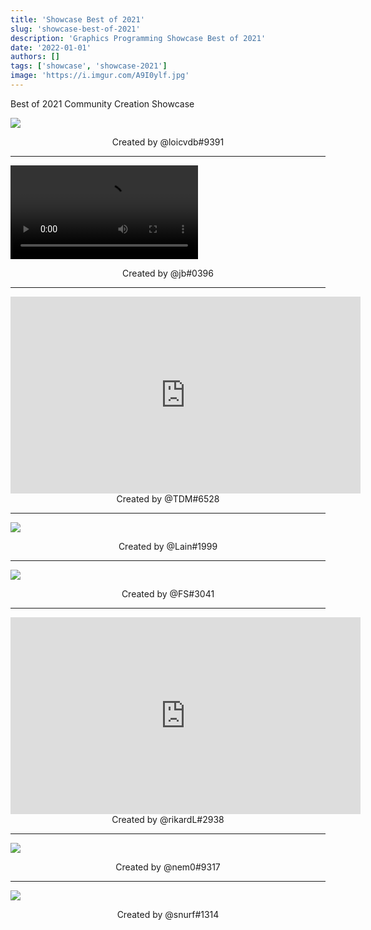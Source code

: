 ```yaml
---
title: 'Showcase Best of 2021'
slug: 'showcase-best-of-2021'
description: 'Graphics Programming Showcase Best of 2021'
date: '2022-01-01'
authors: []
tags: ['showcase', 'showcase-2021']
image: 'https://i.imgur.com/A9I0ylf.jpg'
---
```


Best of 2021 Community Creation Showcase

![](https://i.imgur.com/A9I0ylf.jpg)
<!-- truncate -->
<center>Created by @loicvdb#9391</center>

<hr />

<video src="https://imgur.com/NOVBRpi.mp4"></video>
<center>Created by @jb#0396</center>

<hr />

<iframe width="560" height="315" src="https://www.youtube.com/embed/HeSdqs3B63k" title="YouTube" frameborder="0" allow="encrypted-media; picture-in-picture" allowfullscreen></iframe>
<center>Created by @TDM#6528</center>

<hr />

![](https://i.imgur.com/p79QKyZ.jpg)
<center>Created by @Lain#1999</center>

<hr />

![](https://i.imgur.com/X04NpGA.png)
<center>Created by @FS#3041</center>

<hr />

<iframe width="560" height="315" src="https://www.youtube.com/embed/GrEWl8npL9Y" title="YouTube" frameborder="0" allow="encrypted-media; gyroscope; picture-in-picture" allowfullscreen></iframe>
<center>Created by @rikardL#2938</center>

<hr />

![](https://imgur.com/NStZdsR.jpg)
<center>Created by @nem0#9317</center>

<hr />

![](https://imgur.com/klUROjF.jpg)
<center>Created by @snurf#1314</center>